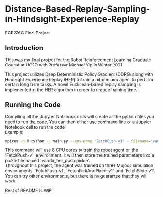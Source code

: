 # Distance-Based-Replay-Sampling-in-Hindsight-Experience-Replay
ECE276C Final Project

## Introduction
This was my final project for the Robot Reinforcement Learning Graduate Course at UCSD with Professor Michael Yip in Winter 2021  

This project utilizes Deep Deterministic Policy Gradient (DDPG) along with Hindsight Experience Replay (HER) to train a robotic arm agent to perform certain long term tasks. A novel Euclidean-based replay sampling is implemented in the HER algorithm in order to reduce training time.  

## Running the Code
Compiling all the Jupyter Notebook cells will create all the python files you need to run the code. You can then either use command line or a Jupyter Notebook cell to run the code.  
Example:
```bash
mpirun -n 8 python -u main.py --env-name 'FetchPush-v1' --filename='vanilla_her_push'
```
This command will use 8 CPU cores to train the robot agent on the 'FetchPush-v1' environment. It will then store the trained parameters into a pickle file named 'vanilla_her_push.pickle'.   
Throughout this project, the agent was trained on three Mujoco simulation environments: 'FetchPush-v1', 'FetchPickAndPlace-v1', and 'FetchSlide-v1'. You can try other environments, but there is no guarantee that they will work.

Rest of README is WIP
